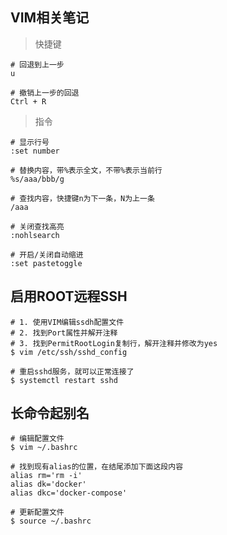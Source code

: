 ## VIM相关笔记

> 快捷键

```shell
# 回退到上一步
u

# 撤销上一步的回退
Ctrl + R
```

> 指令

```shell
# 显示行号
:set number

# 替换内容，带%表示全文，不带%表示当前行
%s/aaa/bbb/g

# 查找内容，快捷键n为下一条，N为上一条
/aaa

# 关闭查找高亮
:nohlsearch

# 开启/关闭自动缩进
:set pastetoggle
```



## 启用ROOT远程SSH

```shell
# 1. 使用VIM编辑ssdh配置文件
# 2. 找到Port属性并解开注释
# 3. 找到PermitRootLogin复制行，解开注释并修改为yes
$ vim /etc/ssh/sshd_config

# 重启sshd服务，就可以正常连接了
$ systemctl restart sshd
```



## 长命令起别名

```shell
# 编辑配置文件
$ vim ~/.bashrc

# 找到现有alias的位置，在结尾添加下面这段内容
alias rm='rm -i'
alias dk='docker'
alias dkc='docker-compose'

# 更新配置文件
$ source ~/.bashrc
```

